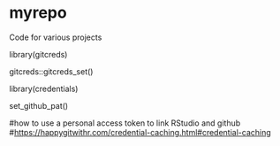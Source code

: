 # myrepo
Code for various projects

library(gitcreds)

gitcreds::gitcreds_set()

library(credentials)

set_github_pat()

#how to use a personal access token to link RStudio and github 
#https://happygitwithr.com/credential-caching.html#credential-caching


